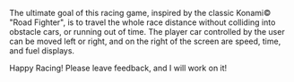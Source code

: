 
The ultimate goal of this racing game, inspired by the classic Konami© "Road Fighter", is to travel the whole race distance without colliding into obstacle cars, or running out of time.
The player car controlled by the user can be moved left or right, and on the right of the screen are speed, time, and fuel displays.

Happy Racing! Please leave feedback, and I will work on it!

